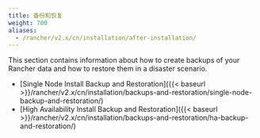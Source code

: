 ```yaml
---
title: 备份和恢复
weight: 700
aliases:
  - /rancher/v2.x/cn/installation/after-installation/
---
```

This section contains information about how to create backups of your Rancher data and how to restore them in a disaster scenario.

- [Single Node Install Backup and Restoration]({{< baseurl >}}/rancher/v2.x/cn/installation/backups-and-restoration/single-node-backup-and-restoration/)
- [High Availability Install Backup and Restoration]({{< baseurl >}}/rancher/v2.x/cn/installation/backups-and-restoration/ha-backup-and-restoration/)
